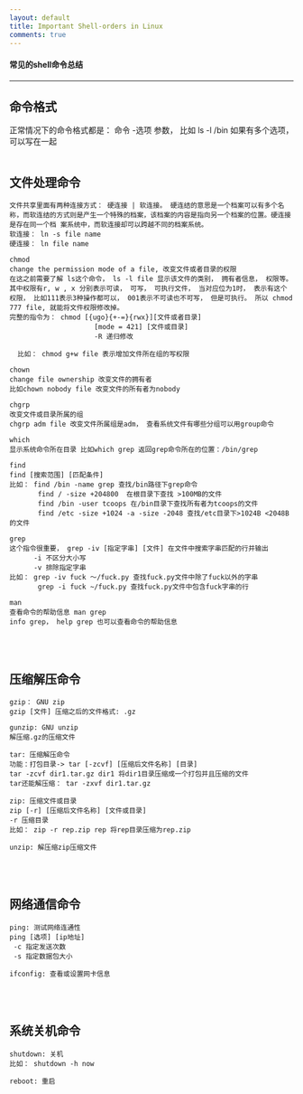 ```yaml
---
layout: default
title: Important Shell-orders in Linux
comments: true
---
```


#### 常见的shell命令总结

--------------

## 命令格式

正常情况下的命令格式都是： 命令  -选项  参数， 比如 ls -l /bin
如果有多个选项， 可以写在一起
</br></br>


## 文件处理命令

```
文件共享里面有两种连接方式： 硬连接 | 软连接。 硬连结的意思是一个档案可以有多个名称，而软连结的方式则是产生一个特殊的档案，该档案的内容是指向另一个档案的位置。硬连接是存在同一个档 案系统中，而软连接却可以跨越不同的档案系统。
软连接： ln -s file name
硬连接： ln file name
```

```
chmod
change the permission mode of a file, 改变文件或者目录的权限
在这之前需要了解 ls这个命令， ls -l file 显示该文件的类别， 拥有者信息， 权限等。
其中权限有r, w , x 分别表示可读， 可写， 可执行文件， 当对应位为1时， 表示有这个权限， 比如111表示3种操作都可以， 001表示不可读也不可写， 但是可执行。 所以 chmod 777 file, 就能将文件权限修改掉。
完整的指令为： chmod [{ugo}{+-=}{rwx}][文件或者目录]
                     [mode = 421] [文件或目录]
                     -R 递归修改
                     
  比如： chmod g+w file 表示增加文件所在组的写权限
```  


```
chown
change file ownership 改变文件的拥有者
比如chown nobody file 改变文件的所有者为nobody
```

```
chgrp 
改变文件或目录所属的组
chgrp adm file 改变文件所属组是adm， 查看系统文件有哪些分组可以用group命令
```

```
which
显示系统命令所在目录 比如which grep 返回grep命令所在的位置：/bin/grep
```

```
find
find [搜索范围] [匹配条件]
比如： find /bin -name grep 查找/bin路径下grep命令
       find / -size +204800  在根目录下查找 >100MB的文件
       find /bin -user tcoops 在/bin目录下查找所有者为tcoops的文件
       find /etc -size +1024 -a -size -2048 查找/etc目录下>1024B <2048B的文件
```       

```     
grep
这个指令很重要， grep -iv [指定字串] [文件] 在文件中搜索字串匹配的行并输出
      -i 不区分大小写
      -v 排除指定字串
比如： grep -iv fuck ～/fuck.py 查找fuck.py文件中除了fuck以外的字串
       grep -i fuck ~/fuck.py 查找fuck.py文件中包含fuck字串的行
```

```
man
查看命令的帮助信息 man grep
info grep， help grep 也可以查看命令的帮助信息  
```

</br> </br>

## 压缩解压命令

```
gzip： GNU zip
gzip [文件] 压缩之后的文件格式: .gz
```

```
gunzip: GNU unzip
解压缩.gz的压缩文件
```

```
tar: 压缩解压命令
功能：打包目录-> tar [-zcvf] [压缩后文件名称] [目录]
tar -zcvf dir1.tar.gz dir1 将dir1目录压缩成一个打包并且压缩的文件
tar还能解压缩： tar -zxvf dir1.tar.gz 
```


```
zip: 压缩文件或目录
zip [-r] [压缩后文件名称] [文件或目录]
-r 压缩目录
比如： zip -r rep.zip rep 将rep目录压缩为rep.zip
```


```
unzip: 解压缩zip压缩文件
```
</br> </br>


## 网络通信命令

```
ping: 测试网络连通性
ping [选项] [ip地址]
 -c 指定发送次数
 -s 指定数据包大小
```

```
ifconfig: 查看或设置网卡信息
```
</br> </br>

## 系统关机命令

```
shutdown: 关机
比如： shutdown -h now
```

```
reboot: 重启
```









